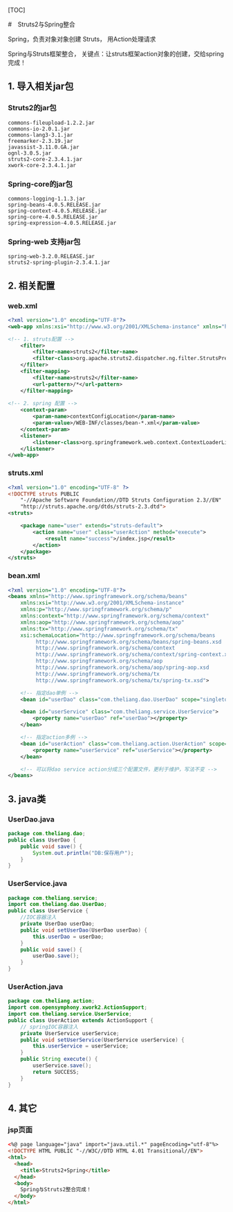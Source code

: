 [TOC]

#　Struts2与Spring整合

Spring，负责对象对象创建
Struts， 用Action处理请求

Spring与Struts框架整合，
	关键点：让struts框架action对象的创建，交给spring完成！

## 1. 导入相关jar包

### Struts2的jar包

	commons-fileupload-1.2.2.jar
	commons-io-2.0.1.jar
	commons-lang3-3.1.jar
	freemarker-2.3.19.jar
	javassist-3.11.0.GA.jar
	ognl-3.0.5.jar
	struts2-core-2.3.4.1.jar
	xwork-core-2.3.4.1.jar

### Spring-core的jar包

	commons-logging-1.1.3.jar
	spring-beans-4.0.5.RELEASE.jar
	spring-context-4.0.5.RELEASE.jar
	spring-core-4.0.5.RELEASE.jar
	spring-expression-4.0.5.RELEASE.jar

### Spring-web 支持jar包

	spring-web-3.2.0.RELEASE.jar
	struts2-spring-plugin-2.3.4.1.jar

## 2. 相关配置

### web.xml

```xml
<?xml version="1.0" encoding="UTF-8"?>
<web-app xmlns:xsi="http://www.w3.org/2001/XMLSchema-instance" xmlns="http://java.sun.com/xml/ns/javaee" xsi:schemaLocation="http://java.sun.com/xml/ns/javaee http://java.sun.com/xml/ns/javaee/web-app_3_0.xsd" id="WebApp_ID" version="3.0">

<!-- 1. struts配置 -->
	<filter>
		<filter-name>struts2</filter-name>
		<filter-class>org.apache.struts2.dispatcher.ng.filter.StrutsPrepareAndExecuteFilter</filter-class>
	</filter>
	<filter-mapping>
		<filter-name>struts2</filter-name>
		<url-pattern>/*</url-pattern>
	</filter-mapping>
	
<!-- 2. spring 配置 -->
	<context-param>
		<param-name>contextConfigLocation</param-name>
		<param-value>/WEB-INF/classes/bean-*.xml</param-value>
	</context-param>
	<listener>
		<listener-class>org.springframework.web.context.ContextLoaderListener</listener-class>
	</listener>
</web-app>
```


### struts.xml

```xml
<?xml version="1.0" encoding="UTF-8" ?>
<!DOCTYPE struts PUBLIC
	"-//Apache Software Foundation//DTD Struts Configuration 2.3//EN"
	"http://struts.apache.org/dtds/struts-2.3.dtd">
<struts>

	<package name="user" extends="struts-default">
		<action name="user" class="userAction" method="execute">
			<result name="success">/index.jsp</result>
		</action>
	</package>
</struts>
```

### bean.xml

```xml
<?xml version="1.0" encoding="UTF-8"?>
<beans xmlns="http://www.springframework.org/schema/beans"
	xmlns:xsi="http://www.w3.org/2001/XMLSchema-instance" 
	xmlns:p="http://www.springframework.org/schema/p"
	xmlns:context="http://www.springframework.org/schema/context"
	xmlns:aop="http://www.springframework.org/schema/aop"
	xmlns:tx="http://www.springframework.org/schema/tx"
	xsi:schemaLocation="http://www.springframework.org/schema/beans
    	 http://www.springframework.org/schema/beans/spring-beans.xsd
     	 http://www.springframework.org/schema/context
         http://www.springframework.org/schema/context/spring-context.xsd
         http://www.springframework.org/schema/aop
         http://www.springframework.org/schema/aop/spring-aop.xsd
         http://www.springframework.org/schema/tx
     	 http://www.springframework.org/schema/tx/spring-tx.xsd">

    <!-- 指定dao单例 -->
	<bean id="userDao" class="com.theliang.dao.UserDao" scope="singleton" lazy-init="false"></bean>

	<bean id="userService" class="com.theliang.service.UserService">
		<property name="userDao" ref="userDao"></property>
	</bean>

	<!-- 指定action多例 -->
	<bean id="userAction" class="com.theliang.action.UserAction" scope="prototype">
		<property name="userService" ref="userService"></property>
	</bean>

	<!-- 可以将dao service action分成三个配置文件，更利于维护，写法不变 -->
</beans>
```

## 3. java类

### UserDao.java

```java
package com.theliang.dao;
public class UserDao {
	public void save() {
		System.out.println("DB:保存用户");
	}
}
```

### UserService.java

```java
package com.theliang.service;
import com.theliang.dao.UserDao;
public class UserService {
	//IOC容器注入
	private UserDao userDao;
	public void setUserDao(UserDao userDao) {
		this.userDao = userDao;
	}
	public void save() {
		userDao.save();
	}
}
```

### UserAction.java

```java
package com.theliang.action;
import com.opensymphony.xwork2.ActionSupport;
import com.theliang.service.UserService;
public class UserAction extends ActionSupport {
	// springIOC容器注入
	private UserService userService;
	public void setUserService(UserService userService) {
		this.userService = userService;
	}
	public String execute() {
		userService.save();
		return SUCCESS;
	}
}
```

## 4. 其它

### jsp页面

```html
<%@ page language="java" import="java.util.*" pageEncoding="utf-8"%>
<!DOCTYPE HTML PUBLIC "-//W3C//DTD HTML 4.01 Transitional//EN">
<html>
  <head> 
    <title>Struts2+Spring</title>
  </head>
  <body>
    Spring与Struts2整合完成！
  </body>
</html>
```